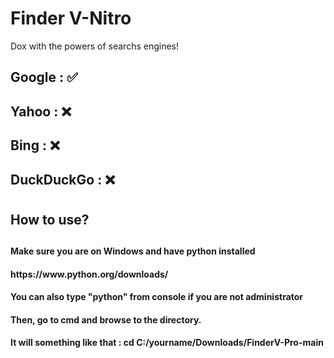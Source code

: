 # Finder V-Nitro
Dox with the powers of searchs engines!
<h2> Google : ✅ </h2>
<h2> Yahoo : ❌ </h2>
<h2> Bing : ❌ </h2>
<h2> DuckDuckGo : ❌ </h2>

<h1> <h1>
<h2> How to use? <h2>
  
<h4> Make sure you are on Windows and have python installed <h4>
  <h4> https://www.python.org/downloads/ <h4>
  <h4> You can also type "python" from console if you are not administrator <h4>

 <h4> Then, go to cmd and browse to the directory. <h4>
   <h4> It will something like that : cd C:/yourname/Downloads/FinderV-Pro-main <h4>
  
